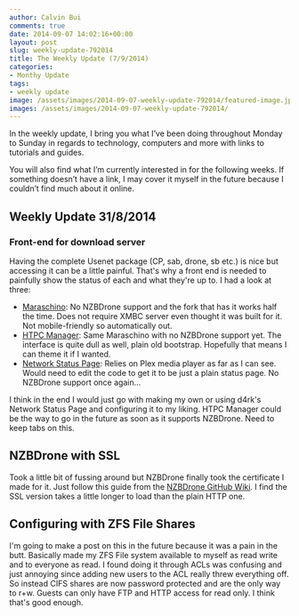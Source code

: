 ```yaml
---
author: Calvin Bui
comments: true
date: 2014-09-07 14:02:16+00:00
layout: post
slug: weekly-update-792014
title: The Weekly Update (7/9/2014)
categories:
- Monthy Update
tags:
- weekly update
image: /assets/images/2014-09-07-weekly-update-792014/featured-image.jpg 
images: /assets/images/2014-09-07-weekly-update-792014/
---
```


In the weekly update, I bring you what I’ve been doing throughout Monday to Sunday in regards to technology, computers and more with links to tutorials and guides.

You will also find what I’m currently interested in for the following weeks. If something doesn’t have a link, I may cover it myself in the future because I couldn’t find much about it online.

<!-- more -->

## Weekly Update 31/8/2014

### Front-end for download server

Having the complete Usenet package (CP, sab, drone, sb etc.) is nice but accessing it can be a little painful. That's why a front end is needed to painfully show the status of each and what they're up to. I had a look at three:

  * [ Maraschino](http://www.maraschinoproject.com/): No NZBDrone support and the fork that has it works half the time. Does not require XMBC server even thought it was built for it. Not mobile-friendly so automatically out.
  * [HTPC Manager](http://htpc.io/): Same Maraschino with no NZBDrone support yet. The interface is quite dull as well, plain old bootstrap. Hopefully that means I can theme it if I wanted.
  * [Network Status Page](https://github.com/d4rk22/Network-Status-Page): Relies on Plex media player as far as I can see. Would need to edit the code to get it to be just a plain status page. No NZBDrone support once again...

I think in the end I would just go with making my own or using d4rk's Network Status Page and configuring it to my liking. HTPC Manager could be the way to go in the future as soon as it supports NZBDrone. Need to keep tabs on this.

## NZBDrone with SSL

Took a little bit of fussing around but NZBDrone finally took the certificate I made for it. Just follow this guide from the [NZBDrone GitHub Wiki](https://github.com/NzbDrone/NzbDrone/wiki/SSL). I find the SSL version takes a little longer to load than the plain HTTP one.

## Configuring with ZFS File Shares

I'm going to make a post on this in the future because it was a pain in the butt. Basically made my ZFS File system available to myself as read write and to everyone as read. I found doing it through ACLs was confusing and just annoying since adding new users to the ACL really threw everything off. So instead CIFS shares are now password protected and are the only way to r+w. Guests can only have FTP and HTTP access for read only. I think that's good enough.
